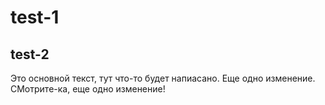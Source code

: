 # test-1
## test-2
Это основной текст, тут что-то будет напиасано.
Еще одно изменение.
СМотрите-ка, еще одно изменение!
